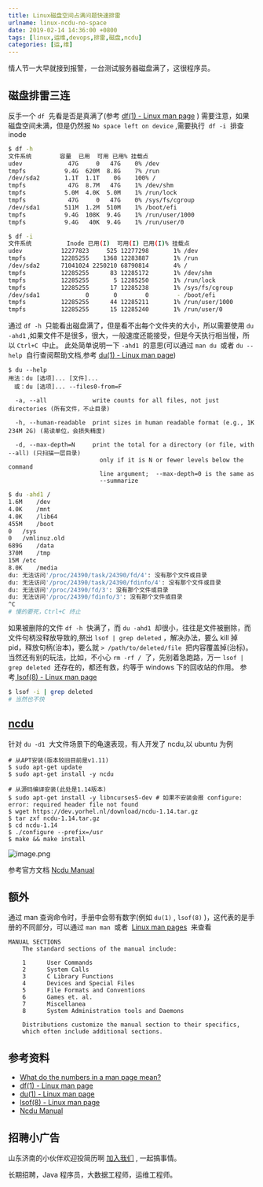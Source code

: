 ```yaml
---
title: Linux磁盘空间占满问题快速排雷
urlname: linux-ncdu-no-space
date: 2019-02-14 14:36:00 +0800
tags: [linux,运维,devops,排雷,磁盘,ncdu]
categories: [运,维]
---
```


情人节一大早就接到报警，一台测试服务器磁盘满了，这很程序员。

<!-- more -->

## 磁盘排雷三连

反手一个 `df`  先看是否是真满了(参考 [df(1) - Linux man page](https://linux.die.net/man/1/df) )
需要注意，如果磁盘空间未满，但是仍然报 `No space left on device` ,需要执行  `df -i`  排查 inode

```bash
$ df -h
文件系统        容量  已用  可用 已用% 挂载点
udev             47G     0   47G    0% /dev
tmpfs           9.4G  620M  8.8G    7% /run
/dev/sda2       1.1T  1.1T    0G    100% /
tmpfs            47G  8.7M   47G    1% /dev/shm
tmpfs           5.0M  4.0K  5.0M    1% /run/lock
tmpfs            47G     0   47G    0% /sys/fs/cgroup
/dev/sda1       511M  1.2M  510M    1% /boot/efi
tmpfs           9.4G  108K  9.4G    1% /run/user/1000
tmpfs           9.4G   40K  9.4G    1% /run/user/0

$ df -i
文件系统          Inode 已用(I)  可用(I) 已用(I)% 挂载点
udev           12277823     525 12277298       1% /dev
tmpfs          12285255    1368 12283887       1% /run
/dev/sda2      71041024 2250210 68790814       4% /
tmpfs          12285255      83 12285172       1% /dev/shm
tmpfs          12285255       5 12285250       1% /run/lock
tmpfs          12285255      17 12285238       1% /sys/fs/cgroup
/dev/sda1             0       0        0        - /boot/efi
tmpfs          12285255      44 12285211       1% /run/user/1000
tmpfs          12285255      15 12285240       1% /run/user/0

```

通过 `df -h`  只能看出磁盘满了，但是看不出每个文件夹的大小，所以需要使用 `du -ahd1` ,如果文件不是很多，很大，一般速度还能接受，但是今天执行相当慢，所以 `Ctrl+C`  中止。
此处简单说明一下 `-ahd1`  的意思(可以通过 `man du`  或者 `du --help`  自行查阅帮助文档,参考 [du(1) - Linux man page](https://linux.die.net/man/1/du))

```
$ du --help
用法：du [选项]... [文件]...
　或：du [选项]... --files0-from=F

  -a, --all             write counts for all files, not just directories (所有文件，不止目录)

  -h, --human-readable  print sizes in human readable format (e.g., 1K 234M 2G) (易读单位，会损失精度)

  -d, --max-depth=N     print the total for a directory (or file, with --all) (只扫描一层目录)
                          only if it is N or fewer levels below the command
                          line argument;  --max-depth=0 is the same as
                          --summarize

```

```bash
$ du -ahd1 /
1.6M	/dev
4.0K	/mnt
4.0K	/lib64
455M	/boot
0	/sys
0	/vmlinuz.old
689G	/data
370M	/tmp
15M	/etc
8.0K	/media
du: 无法访问'/proc/24390/task/24390/fd/4': 没有那个文件或目录
du: 无法访问'/proc/24390/task/24390/fdinfo/4': 没有那个文件或目录
du: 无法访问'/proc/24390/fd/3': 没有那个文件或目录
du: 无法访问'/proc/24390/fdinfo/3': 没有那个文件或目录
^C
# 慢的要死，Ctrl+C 终止
```

如果被删除的文件 `df -h`  快满了，而 `du -ahd1`  却很小，往往是文件被删除，而文件句柄没释放导致的,祭出 `lsof | grep deleted` ，解决办法，要么 kill 掉 pid，释放句柄(治本)，要么就 `> /path/to/deleted/file`  把内容覆盖掉(治标)。当然还有别的玩法，比如，不小心 `rm -rf /`  了，先别着急跑路，万一 `lsof | grep deleted`  还存在的，都还有救，约等于 windows 下的回收站的作用。 参考[ lsof(8) - Linux man page](https://linux.die.net/man/8/lsof)

```bash
$ lsof -i | grep deleted
# 当然也不快
```

## [ncdu](https://dev.yorhel.nl/ncdu)

针对 `du -d1`  大文件场景下的龟速表现，有人开发了 ncdu,以 ubuntu 为例

```
# 从APT安装(版本较旧目前是v1.11)
$ sudo apt-get update
$ sudo apt-get install -y ncdu

# 从源码编译安装(此处是1.14版本)
$ sudo apt-get install -y libncurses5-dev # 如果不安装会报 configure: error: required header file not found
$ wget https://dev.yorhel.nl/download/ncdu-1.14.tar.gz
$ tar zxf ncdu-1.14.tar.gz
$ cd ncdu-1.14
$ ./configure --prefix=/usr
$ make && make install
```

![image.png](https://cdn.nlark.com/yuque/0/2019/png/226273/1550123205304-ae5bfcbc-8c91-4f91-ab15-843953ed6701.png#align=left&display=inline&height=397&name=image.png&originHeight=397&originWidth=779&size=37521&width=779)

参考官方文档 [Ncdu Manual](https://dev.yorhel.nl/ncdu/man)

## 额外

通过 man 查询命令时，手册中会带有数字(例如 `du(1)` , `lsof(8)` )，这代表的是手册的不同部分，可以通过 `man man`  或者  [Linux man pages](https://linux.die.net/man/)  来查看

```
MANUAL SECTIONS
    The standard sections of the manual include:

    1      User Commands
    2      System Calls
    3      C Library Functions
    4      Devices and Special Files
    5      File Formats and Conventions
    6      Games et. al.
    7      Miscellanea
    8      System Administration tools and Daemons

    Distributions customize the manual section to their specifics,
    which often include additional sections.
```

## 参考资料

- [What do the numbers in a man page mean?](https://unix.stackexchange.com/a/3587)
- [df(1) - Linux man page](https://linux.die.net/man/1/df)
- [du(1) - Linux man page](https://linux.die.net/man/1/du)
- [lsof(8) - Linux man page](https://linux.die.net/man/8/lsof)
- [Ncdu Manual](https://dev.yorhel.nl/ncdu/man)

## 招聘小广告

山东济南的小伙伴欢迎投简历啊 [加入我们](https://www.shunnengnet.com/index.php/Home/Contact/join.html) , 一起搞事情。

长期招聘，Java 程序员，大数据工程师，运维工程师。
